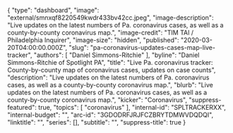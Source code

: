 {
  "type": "dashboard",
  "image": "external/smnxqf8220549kwdr433bv42cc.jpeg",
  "image-description": "Live updates on the latest numbers of Pa. coronavirus cases, as well as a county-by-county coronavirus map.",
  "image-credit": "TIM TAI / Philadelphia Inquirer",
  "image-size": "hidden",
  "published": "2020-03-20T04:00:00.000Z",
  "slug": "pa-coronavirus-updates-cases-map-live-tracker",
  "authors": [
    "Daniel Simmons-Ritchie"
  ],
  "byline": "Daniel Simmons-Ritchie of Spotlight PA",
  "title": "Live Pa. coronavirus tracker: County-by-county map of coronavirus cases, updates on case counts",
  "description": "Live updates on the latest numbers of Pa. coronavirus cases, as well as a county-by-county coronavirus map.",
  "blurb": "Live updates on the latest numbers of Pa. coronavirus cases, as well as a county-by-county coronavirus map.",
  "kicker": "Coronavirus",
  "suppress-featured": true,
  "topics": [
    "coronavirus"
  ],
  "internal-id": "SPLTRACKERXX",
  "internal-budget": "",
  "arc-id": "3GDODRFJRJFCZBRYTDMWVDQDQI",
  "linktitle": "",
  "series": [],
  "subtitle": "",
  "suppress-title": true
}
